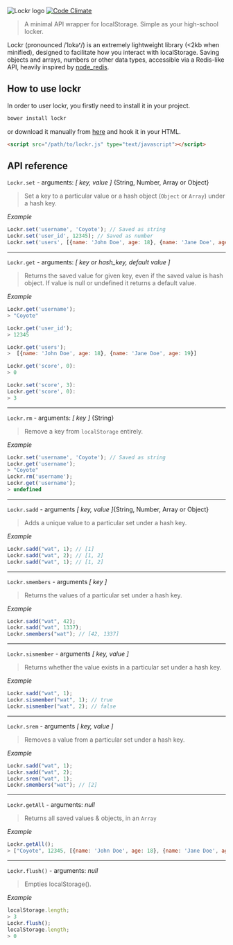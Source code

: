 ![Lockr logo](http://i.imgur.com/m5kPjkB.png)
[![Code
Climate](https://codeclimate.com/github/tsironis/lockr/badges/gpa.svg)](https://codeclimate.com/github/tsironis/lockr)


> A minimal API wrapper for localStorage. Simple as your high-school locker.

Lockr (pronounced /ˈlɒkəʳ/) is an extremely lightweight library (<2kb when minified), designed to facilitate how you interact with localStorage. Saving objects and arrays, numbers or other data types, accessible via a Redis-like API, heavily inspired by [node_redis](https://github.com/mranney/node_redis/).

## How to use lockr

In order to user lockr, you firstly need to install it in your project.

```js
bower install lockr
```

or download it manually from [here](https://raw.github.com/tsironis/lockr/master/lockr.js) and hook it in your HTML.

```html
<script src="/path/to/lockr.js" type="text/javascript"></script>
```

## API reference

```Lockr.set``` - arguments: *[ key, value ]* {String, Number, Array or Object}

> Set a key to a particular value or a hash object (```Object``` or ```Array```) under a hash key.

*Example*

```js
Lockr.set('username', 'Coyote'); // Saved as string
Lockr.set('user_id', 12345); // Saved as number
Lockr.set('users', [{name: 'John Doe', age: 18}, {name: 'Jane Doe', age: 19}]);
```

---

```Lockr.get``` - arguments: *[ key or hash_key, default value ]*

> Returns the saved value for given key, even if the saved value is hash object. If value is null or undefined it returns a default value.

*Example*
```js
Lockr.get('username');
> "Coyote"

Lockr.get('user_id');
> 12345

Lockr.get('users');
>  [{name: 'John Doe', age: 18}, {name: 'Jane Doe', age: 19}]

Lockr.get('score', 0):
> 0

Lockr.set('score', 3):
Lockr.get('score', 0):
> 3
```

---

```Lockr.rm``` - arguments: *[ key ]* {String}

> Remove a key from ```localStorage``` entirely.

*Example*

```js
Lockr.set('username', 'Coyote'); // Saved as string
Lockr.get('username');
> "Coyote"
Lockr.rm('username');
Lockr.get('username');
> undefined
```

---

```Lockr.sadd``` - arguments *[ key, value ]*{String, Number, Array or Object}

> Adds a unique value to a particular set under a hash key.

*Example*

```js
Lockr.sadd("wat", 1); // [1]
Lockr.sadd("wat", 2); // [1, 2]
Lockr.sadd("wat", 1); // [1, 2]
```

---

```Lockr.smembers``` - arguments *[ key ]*

> Returns the values of a particular set under a hash key.

*Example*

```js
Lockr.sadd("wat", 42);
Lockr.sadd("wat", 1337);
Lockr.smembers("wat"); // [42, 1337]
```

---

```Lockr.sismember``` - arguments *[ key, value ]*

> Returns whether the value exists in a particular set under a hash key.

*Example*

```js
Lockr.sadd("wat", 1);
Lockr.sismember("wat", 1); // true
Lockr.sismember("wat", 2); // false
```

---

```Lockr.srem``` - arguments *[ key, value ]*

> Removes a value from a particular set under a hash key.

*Example*

```js
Lockr.sadd("wat", 1);
Lockr.sadd("wat", 2);
Lockr.srem("wat", 1);
Lockr.smembers("wat"); // [2]
```

---

```Lockr.getAll``` - arguments: *null*

> Returns all saved values & objects, in an ```Array```

*Example*

```js
Lockr.getAll();
> ["Coyote", 12345, [{name: 'John Doe', age: 18}, {name: 'Jane Doe', age: 19}]]
```
---

```Lockr.flush()``` - arguments: *null*

> Empties localStorage().

*Example*

```js
localStorage.length;
> 3
Lockr.flush();
localStorage.length;
> 0
```
